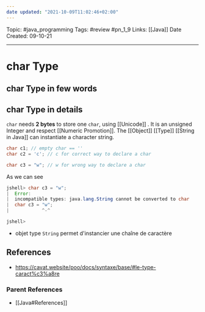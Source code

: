 ```yaml
---
date updated: "2021-10-09T11:02:46+02:00"
---
```


Topic: #java_programming
Tags: #review #pn_1_9
Links: [[Java]]
Date Created: 09-10-21

---

# char Type

## char Type in few words

## char Type in details

`char` needs **2 bytes** to store one `char`, using [[Unicode]] .
It is an unsigned Integer and respect [[Numeric Promotion]].
The [[Object]] [[Type]] [[String in Java]] can instantiate a character string.

```java
char c1; // empty char == ''
char c2 = 'c'; // c for correct way to declare a char

char c3 = "w"; // w for wrong way to declare a char
```

As we can see

```java
jshell> char c3 = "w";
|  Error:
|  incompatible types: java.lang.String cannot be converted to char
|  char c3 = "w";
|            ^-^

jshell>
```

- objet type `String` permet d'instancier une chaîne de caractère

## References

- <https://cavat.website/poo/docs/syntaxe/base/#le-type-caract%c3%a8re>

### Parent References

- [[Java#References]]
